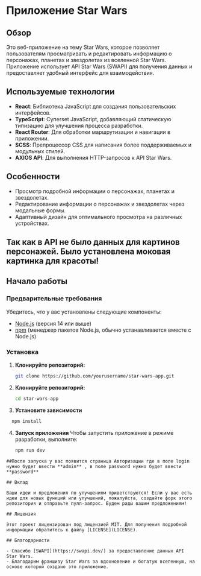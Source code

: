 # Приложение Star Wars

## Обзор

Это веб-приложение на тему Star Wars, которое позволяет пользователям просматривать и редактировать информацию о персонажах, планетах и звездолетах из вселенной Star Wars. Приложение использует API Star Wars (SWAPI) для получения данных и предоставляет удобный интерфейс для взаимодействия.

## Используемые технологии

- **React**: Библиотека JavaScript для создания пользовательских интерфейсов.
- **TypeScript**: Супerset JavaScript, добавляющий статическую типизацию для улучшения процесса разработки.
- **React Router**: Для обработки маршрутизации и навигации в приложении.
- **SCSS**: Препроцессор CSS для написания более поддерживаемых и модульных стилей.
- **AXIOS API**: Для выполнения HTTP-запросов к API Star Wars.

## Особенности

- Просмотр подробной информации о персонажах, планетах и звездолетах.
- Редактирование информации о персонажах и звездолетах через модальные формы.
- Адаптивный дизайн для оптимального просмотра на различных устройствах.

## Так как в API не было данных для картинов персонажей. Было установлена моковая картинка для красоты!

## Начало работы

### Предварительные требования

Убедитесь, что у вас установлены следующие компоненты:

- [Node.js](https://nodejs.org/) (версия 14 или выше)
- [npm](https://www.npmjs.com/get-npm) (менеджер пакетов Node.js, обычно устанавливается вместе с Node.js)

### Установка

1. **Клонируйте репозиторий:**

   ```bash
   git clone https://github.com/yourusername/star-wars-app.git
   ```

2. **Клонируйте репозиторий:**

   ```bash
   cd star-wars-app
   ```

3. **Установите зависимости**

```bash
  npm install
```

4. **Запуск приложения**
   Чтобы запустить приложение в режиме разработки, выполните:
   ```bash
   npm run dev
   ```

```
##После запуска у вас появится страница Авторизации где в поле login нужно будет ввести **admin** , в поле password нужно будет ввести **password**

## Вклад

Ваши идеи и предложения по улучшениям приветствуются! Если у вас есть идеи для новых функций или улучшений, пожалуйста, создайте форк этого репозитория и отправьте пулл-запрос. Будем рады вашим предложениям!

## Лицензия

Этот проект лицензирован под лицензией MIT. Для получения подробной информации обратитесь к файлу [LICENSE](LICENSE).

## Благодарности

- Спасибо [SWAPI](https://swapi.dev/) за предоставление данных API Star Wars.
- Благодарим франшизу Star Wars за вдохновение и богатую вселенную, на основе которой создано это приложение.
```
